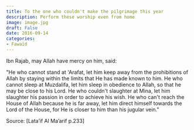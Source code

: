 ```yaml
---
title: To the one who couldn't make the pilgrimage this year
description: Perform these worship even from home
image: image.jpg
draft: False
date: 2016-09-14
categories:
- Fawaïd
---
```


Ibn Rajab, may Allah have mercy on him, said:

"He who cannot stand at 'Arafat, let him keep away from the prohibitions of Allah by
staying within the limits that He has made known to him. He who cannot sleep at Muzdalifa,
let him sleep in obedience to Allah, so that he may be close to his Lord. He who couldn't
slaughter at Mina, let him slaughter his passion in order to achieve his wish. He who
can't reach the House of Allah because he is far away, let him direct himself towards the
Lord of the House, for He is closer to him than his jugular vein."

Source: [Lata’if Al Ma’arif p.233]
